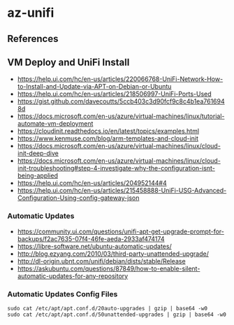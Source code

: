 # az-unifi

## References

## VM Deploy and UniFi Install
* https://help.ui.com/hc/en-us/articles/220066768-UniFi-Network-How-to-Install-and-Update-via-APT-on-Debian-or-Ubuntu
* https://help.ui.com/hc/en-us/articles/218506997-UniFi-Ports-Used
* https://gist.github.com/davecoutts/5ccb403c3d90fcf9c8c4b1ea7616948d
* https://docs.microsoft.com/en-us/azure/virtual-machines/linux/tutorial-automate-vm-deployment
* https://cloudinit.readthedocs.io/en/latest/topics/examples.html
* https://www.kenmuse.com/blog/arm-templates-and-cloud-init
* https://docs.microsoft.com/en-us/azure/virtual-machines/linux/cloud-init-deep-dive
* https://docs.microsoft.com/en-us/azure/virtual-machines/linux/cloud-init-troubleshooting#step-4-investigate-why-the-configuration-isnt-being-applied
* https://help.ui.com/hc/en-us/articles/204952144#4
* https://help.ui.com/hc/en-us/articles/215458888-UniFi-USG-Advanced-Configuration-Using-config-gateway-json

### Automatic Updates
* https://community.ui.com/questions/unifi-apt-get-upgrade-prompt-for-backups/f2ac7635-07f4-46fe-aeda-2933af474174
* https://libre-software.net/ubuntu-automatic-updates/
* http://blog.ezyang.com/2010/03/third-party-unattended-upgrade/
* http://dl-origin.ubnt.com/unifi/debian/dists/stable/Release
* https://askubuntu.com/questions/87849/how-to-enable-silent-automatic-updates-for-any-repository

### Automatic Updates Config Files
`````
sudo cat /etc/apt/apt.conf.d/20auto-upgrades | gzip | base64 -w0
sudo cat /etc/apt/apt.conf.d/50unattended-upgrades | gzip | base64 -w0
`````